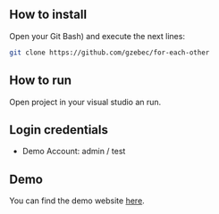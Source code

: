## How to install

Open your Git Bash) and execute the next lines:
```bash
git clone https://github.com/gzebec/for-each-other
```

## How to run

Open project in your visual studio an run.


## Login credentials

* Demo Account: admin / test

## Demo
You can find the demo website [here](https://apex.oracle.com/pls/apex/gzebec/r/jedni-za-druge).